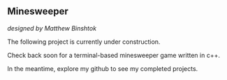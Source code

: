 ## Minesweeper

*designed by Matthew Binshtok*

The following project is currently under construction.

Check back soon for a terminal-based minesweeper game written in c++.

In the meantime, explore my github to see my completed projects.
